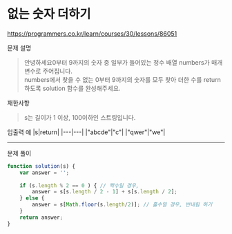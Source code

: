 # 없는 숫자 더하기
https://programmers.co.kr/learn/courses/30/lessons/86051

문제 설명
> 안녕하세요0부터 9까지의 숫자 중 일부가 들어있는 정수 배열 numbers가 매개변수로 주어집니다. \
> numbers에서 찾을 수 없는 0부터 9까지의 숫자를 모두 찾아 더한 수를 return 하도록 solution 함수를 완성해주세요.

재한사항
> s는 길이가 1 이상, 100이하인 스트링입니다.


입출력 예
|s|return|
|---|---|
|"abcde"|"c"|
|"qwer"|"we"|

------------------------

문제 풀이
```javascript
function solution(s) {
    var answer = '';
    
    if (s.length % 2 == 0 ) { // 짝수일 경우,
        answer = s[s.length / 2 - 1] + s[s.length / 2];
    } else {
        answer = s[Math.floor(s.length/2)]; // 홀수일 경우, 반내림 하기
    }
    return answer;
}
```